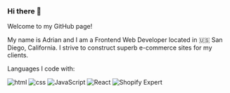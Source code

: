 ### Hi there 👋

Welcome to my GitHub page!

My name is Adrian and I am a Frontend Web Developer located in 🇺🇸 San Diego, California.
 I strive to construct superb e-commerce sites for my clients.

Languages I code with:

<img alt="html" src="https://img.shields.io/badge/-HTML5-E34F26?style=flat-square&logo=html5&logoColor=white"> <img alt="css" src="https://img.shields.io/badge/-css-blue"> <img alt="JavaScript" src="https://img.shields.io/badge/-JavaScript-yellow"> <img alt="React" src="https://img.shields.io/badge/-React-9cf"> <img alt="Shopify Expert" src="https://img.shields.io/badge/-Shopify%20Theme%20Expert-brightgreen">






